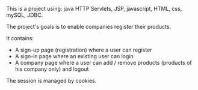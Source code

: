 This is a project using:
java HTTP Servlets, JSP, javascript, HTML, css, mySQL, JDBC.

The project's goals is to enable companies register their products.

It contains:
* A sign-up page (registration) where a user can register
* A sign-in page where an existing user can login
* A company page where a user can add / remove products (products of his company only) and logout

The session is managed by cookies.
